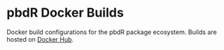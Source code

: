 # pbdR Docker Builds


Docker build configurations for the pbdR package ecosystem.  Builds are hosted on [Docker  Hub](https://hub.docker.com/u/rbigdata/).
